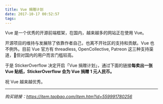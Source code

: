 ```yaml
---
title: Vue 捐赠计划
date: 2017-10-17 00:52:57
tags:
---
```


Vue 是一个优秀的开源前端框架，在国内，越来越多的网站正在使用 Vue。

开源项目的维持与发展除了依靠作者自己，也离不开社区的支持和贡献。Vue 也不例外。目前 Vue 官方有 threadless, OpenCollective, Patreon 这三种支持渠道，但对国内的用户而言门槛较高。

于是 StickerOverflow 决定开启「Vue 捐赠计划」，通过下面的链接**每卖出一张 Vue 贴纸，StickerOverflow 会为 Vue 捐赠 1 元人民币。**

祝 Vue 越来越优秀。

<hr />

*购买链接：https://item.taobao.com/item.htm?id=559991780256*